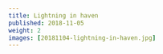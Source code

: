 ```yaml
---
title: Lightning in haven
published: 2018-11-05
weight: 2
images: [20181104-lightning-in-haven.jpg]
---
```

